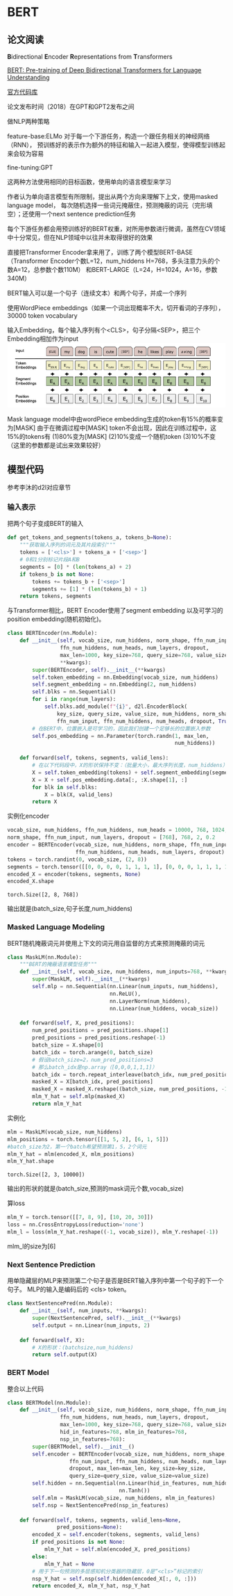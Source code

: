 # BERT

## 论文阅读

**B**idirectional **E**ncoder **R**epresentations from **T**ransformers

[BERT: Pre-training of Deep Bidirectional Transformers for Language Understanding](https://arxiv.org/abs/1810.04805)

[官方代码库](https://github.com/google-research/bert)

论文发布时间（2018）在GPT和GPT2发布之间

做NLP两种策略

feature-base:ELMo
对于每一个下游任务，构造一个跟任务相关的神经网络（RNN），
预训练好的表示作为额外的特征和输入一起进入模型，使得模型训练起来会较为容易

fine-tuning:GPT

这两种方法使用相同的目标函数，使用单向的语言模型来学习

作者认为单向语言模型有所限制，提出从两个方向来理解下上文，使用masked language model，
每次随机选择一些词元掩蔽住，预测掩蔽的词元（完形填空）；还使用一个next sentence prediction任务

每个下游任务都会用预训练好的BERT权重，对所用参数进行微调，虽然在CV领域中十分常见，但在NLP领域中以往并未取得很好的效果

直接把Transformer Encoder拿来用了，训练了两个模型BERT-BASE（Transformer Encoder个数L=12，num_hiddens H=768，多头注意力头的个数A=12，总参数个数110M）
和BERT-LARGE（L=24，H=1024，A=16，参数340M）

BERT输入可以是一个句子（连续文本）和两个句子，并成一个序列

使用WordPiece embeddings（如果一个词出现概率不大，切开看词的子序列），30000 token vocabulary

输入Embedding，每个输入序列有个\<CLS\>，句子分隔\<SEP\>，把三个Embedding相加作为input
![BERT_1](../img/DeepLearning/BERT_1.png)

Mask language model中由wordPiece embedding生成的token有15%的概率变为[MASK]
由于在微调过程中[MASK] token不会出现，因此在训练过程中，这15%的tokens有 (1)80%变为[MASK]
(2)10%变成一个随机token (3)10%不变 （这里的参数都是试出来效果较好）

## 模型代码

参考李沐的d2l对应章节

### 输入表示

把两个句子变成BERT的输入

```python
def get_tokens_and_segments(tokens_a, tokens_b=None):
    """获取输入序列的词元及其片段索引"""
    tokens = ['<cls>'] + tokens_a + ['<sep>']
    # 0和1分别标记片段A和B
    segments = [0] * (len(tokens_a) + 2)
    if tokens_b is not None:
        tokens += tokens_b + ['<sep>']
        segments += [1] * (len(tokens_b) + 1)
    return tokens, segments
```

与Transformer相比，BERT Encoder使用了segment embedding 以及可学习的position embedding(随机初始化)。

```python
class BERTEncoder(nn.Module):
    def __init__(self, vocab_size, num_hiddens, norm_shape, ffn_num_input,
                 ffn_num_hiddens, num_heads, num_layers, dropout,
                 max_len=1000, key_size=768, query_size=768, value_size=768,
                 **kwargs):
        super(BERTEncoder, self).__init__(**kwargs)
        self.token_embedding = nn.Embedding(vocab_size, num_hiddens)
        self.segment_embedding = nn.Embedding(2, num_hiddens)
        self.blks = nn.Sequential()
        for i in range(num_layers):
            self.blks.add_module(f"{i}", d2l.EncoderBlock(
                key_size, query_size, value_size, num_hiddens, norm_shape,
                ffn_num_input, ffn_num_hiddens, num_heads, dropout, True))
        # 在BERT中，位置嵌入是可学习的，因此我们创建一个足够长的位置嵌入参数
        self.pos_embedding = nn.Parameter(torch.randn(1, max_len,
                                                      num_hiddens))

    def forward(self, tokens, segments, valid_lens):
        # 在以下代码段中，X的形状保持不变：（批量大小，最大序列长度，num_hiddens）
        X = self.token_embedding(tokens) + self.segment_embedding(segments)
        X = X + self.pos_embedding.data[:, :X.shape[1], :]
        for blk in self.blks:
            X = blk(X, valid_lens)
        return X
```

实例化encoder

```python
vocab_size, num_hiddens, ffn_num_hiddens, num_heads = 10000, 768, 1024, 4
norm_shape, ffn_num_input, num_layers, dropout = [768], 768, 2, 0.2
encoder = BERTEncoder(vocab_size, num_hiddens, norm_shape, ffn_num_input,
                      ffn_num_hiddens, num_heads, num_layers, dropout)
tokens = torch.randint(0, vocab_size, (2, 8))
segments = torch.tensor([[0, 0, 0, 0, 1, 1, 1, 1], [0, 0, 0, 1, 1, 1, 1, 1]])
encoded_X = encoder(tokens, segments, None)
encoded_X.shape
```

```text
torch.Size([2, 8, 768])
```

输出就是(batch_size,句子长度,num_hiddens)

### Masked Language Modeling

BERT随机掩蔽词元并使用上下文的词元用自监督的方式来预测掩蔽的词元

```python
class MaskLM(nn.Module):
    """BERT的掩蔽语言模型任务"""
    def __init__(self, vocab_size, num_hiddens, num_inputs=768, **kwargs):
        super(MaskLM, self).__init__(**kwargs)
        self.mlp = nn.Sequential(nn.Linear(num_inputs, num_hiddens),
                                 nn.ReLU(),
                                 nn.LayerNorm(num_hiddens),
                                 nn.Linear(num_hiddens, vocab_size))

    def forward(self, X, pred_positions):
        num_pred_positions = pred_positions.shape[1]
        pred_positions = pred_positions.reshape(-1)
        batch_size = X.shape[0]
        batch_idx = torch.arange(0, batch_size)
        # 假设batch_size=2，num_pred_positions=3
        # 那么batch_idx是np.array（[0,0,0,1,1,1]）
        batch_idx = torch.repeat_interleave(batch_idx, num_pred_positions)
        masked_X = X[batch_idx, pred_positions]
        masked_X = masked_X.reshape((batch_size, num_pred_positions, -1))
        mlm_Y_hat = self.mlp(masked_X)
        return mlm_Y_hat
```

实例化

```python
mlm = MaskLM(vocab_size, num_hiddens)
mlm_positions = torch.tensor([[1, 5, 2], [6, 1, 5]])
#batch_size为2，第一个batch希望预测第1，5，2个词元
mlm_Y_hat = mlm(encoded_X, mlm_positions)
mlm_Y_hat.shape
```

```text
torch.Size([2, 3, 10000])
```

输出的形状的就是(batch_size,预测的mask词元个数,vocab_size)

算loss

```python
mlm_Y = torch.tensor([[7, 8, 9], [10, 20, 30]])
loss = nn.CrossEntropyLoss(reduction='none')
mlm_l = loss(mlm_Y_hat.reshape((-1, vocab_size)), mlm_Y.reshape(-1))
```

mlm_l的size为[6]

### Next Sentence Prediction

用单隐藏层的MLP来预测第二个句子是否是BERT输入序列中第一个句子的下一个句子。
MLP的输入是编码后的 \<cls\> token。

```python
class NextSentencePred(nn.Module):
    def __init__(self, num_inputs, **kwargs):
        super(NextSentencePred, self).__init__(**kwargs)
        self.output = nn.Linear(num_inputs, 2)

    def forward(self, X):
        # X的形状：(batchsize,num_hiddens)
        return self.output(X)
```

### BERT Model

整合以上代码

```python
class BERTModel(nn.Module):
    def __init__(self, vocab_size, num_hiddens, norm_shape, ffn_num_input,
                 ffn_num_hiddens, num_heads, num_layers, dropout,
                 max_len=1000, key_size=768, query_size=768, value_size=768,
                 hid_in_features=768, mlm_in_features=768,
                 nsp_in_features=768):
        super(BERTModel, self).__init__()
        self.encoder = BERTEncoder(vocab_size, num_hiddens, norm_shape,
                    ffn_num_input, ffn_num_hiddens, num_heads, num_layers,
                    dropout, max_len=max_len, key_size=key_size,
                    query_size=query_size, value_size=value_size)
        self.hidden = nn.Sequential(nn.Linear(hid_in_features, num_hiddens),
                                    nn.Tanh())
        self.mlm = MaskLM(vocab_size, num_hiddens, mlm_in_features)
        self.nsp = NextSentencePred(nsp_in_features)

    def forward(self, tokens, segments, valid_lens=None,
                pred_positions=None):
        encoded_X = self.encoder(tokens, segments, valid_lens)
        if pred_positions is not None:
            mlm_Y_hat = self.mlm(encoded_X, pred_positions)
        else:
            mlm_Y_hat = None
        # 用于下一句预测的多层感知机分类器的隐藏层，0是“<cls>”标记的索引
        nsp_Y_hat = self.nsp(self.hidden(encoded_X[:, 0, :]))
        return encoded_X, mlm_Y_hat, nsp_Y_hat
```
